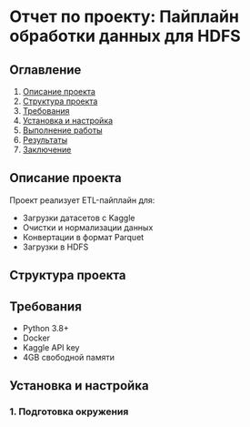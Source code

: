 # Отчет по проекту: Пайплайн обработки данных для HDFS

## Оглавление
1. [Описание проекта](#описание-проекта)
2. [Структура проекта](#структура-проекта)
3. [Требования](#требования)
4. [Установка и настройка](#установка-и-настройка)
5. [Выполнение работы](#выполнение-работы)
6. [Результаты](#результаты)
7. [Заключение](#заключение)

## Описание проекта
Проект реализует ETL-пайплайн для:
- Загрузки датасетов с Kaggle
- Очистки и нормализации данных
- Конвертации в формат Parquet
- Загрузки в HDFS

## Структура проекта


## Требования
- Python 3.8+
- Docker
- Kaggle API key
- 4GB свободной памяти

## Установка и настройка

### 1. Подготовка окружения
